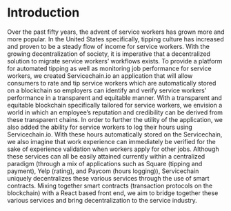 


# Introduction 
Over the past fifty years, the advent of service workers has grown more and more popular. In the United States specifically, tipping culture has increased and proven to be a steady flow of income for service workers. With the growing decentralization of society, it is imperative that a decentralized solution to migrate service workers’ workflows exists. To provide a platform for automated tipping as well as monitoring job performance for service workers, we created Servicechain.io an application that will allow consumers to rate and tip service workers which are automatically stored on a blockchain so employers can identify and verify service workers' performance in a transparent and equitable manner. With a transparent and equitable blockchain specifically tailored for service workers, we envision a world in which an employee’s reputation and credibility can be derived from these transparent chains. In order to further the utility of the application, we also added the ability for service workers to log their hours using Servicechain.io. With these hours automatically stored on the Servicechain, we also imagine that work experience can immediately be verified for the sake of experience validation when workers apply for other jobs. Although these services can all be easily attained currently within a centralized paradigm (through a mix of applications such as Square (tipping and payment), Yelp (rating), and Paycom (hours logging)), Servicechain uniquely decentralizes these various services through the use of smart contracts. Mixing together smart contracts (transaction protocols on the blockchain) with a React based front end, we aim to bridge together these various services and bring decentralization to the service industry. 

